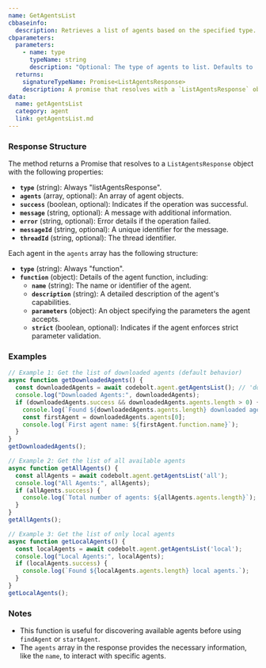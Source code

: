 ```yaml
---
name: GetAgentsList
cbbaseinfo:
  description: Retrieves a list of agents based on the specified type.
cbparameters:
  parameters:
    - name: type
      typeName: string
      description: "Optional: The type of agents to list. Defaults to 'downloaded'. Possible values are 'downloaded', 'all', 'local'."
  returns:
    signatureTypeName: Promise<ListAgentsResponse>
    description: A promise that resolves with a `ListAgentsResponse` object containing the list of agents.
data:
  name: getAgentsList
  category: agent
  link: getAgentsList.md
---
```

<CBBaseInfo/>
<CBParameters/>

### Response Structure

The method returns a Promise that resolves to a `ListAgentsResponse` object with the following properties:

- **`type`** (string): Always "listAgentsResponse".
- **`agents`** (array, optional): An array of agent objects.
- **`success`** (boolean, optional): Indicates if the operation was successful.
- **`message`** (string, optional): A message with additional information.
- **`error`** (string, optional): Error details if the operation failed.
- **`messageId`** (string, optional): A unique identifier for the message.
- **`threadId`** (string, optional): The thread identifier.

Each agent in the `agents` array has the following structure:
- **`type`** (string): Always "function".
- **`function`** (object): Details of the agent function, including:
  - **`name`** (string): The name or identifier of the agent.
  - **`description`** (string): A detailed description of the agent's capabilities.
  - **`parameters`** (object): An object specifying the parameters the agent accepts.
  - **`strict`** (boolean, optional): Indicates if the agent enforces strict parameter validation.

### Examples

```javascript
// Example 1: Get the list of downloaded agents (default behavior)
async function getDownloadedAgents() {
  const downloadedAgents = await codebolt.agent.getAgentsList(); // 'downloaded' is the default
  console.log("Downloaded Agents:", downloadedAgents);
  if (downloadedAgents.success && downloadedAgents.agents.length > 0) {
    console.log(`Found ${downloadedAgents.agents.length} downloaded agents.`);
    const firstAgent = downloadedAgents.agents[0];
    console.log(`First agent name: ${firstAgent.function.name}`);
  }
}
getDownloadedAgents();

// Example 2: Get the list of all available agents
async function getAllAgents() {
  const allAgents = await codebolt.agent.getAgentsList('all');
  console.log("All Agents:", allAgents);
  if (allAgents.success) {
    console.log(`Total number of agents: ${allAgents.agents.length}`);
  }
}
getAllAgents();

// Example 3: Get the list of only local agents
async function getLocalAgents() {
  const localAgents = await codebolt.agent.getAgentsList('local');
  console.log("Local Agents:", localAgents);
  if (localAgents.success) {
    console.log(`Found ${localAgents.agents.length} local agents.`);
  }
}
getLocalAgents();
```

### Notes
- This function is useful for discovering available agents before using `findAgent` or `startAgent`.
- The `agents` array in the response provides the necessary information, like the `name`, to interact with specific agents.

